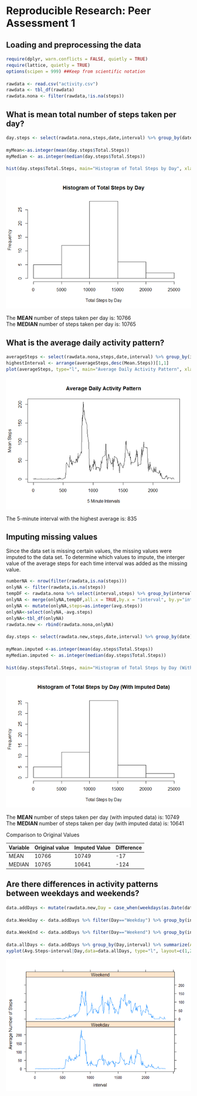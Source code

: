 # Reproducible Research: Peer Assessment 1


## Loading and preprocessing the data


```r
require(dplyr, warn.conflicts = FALSE, quietly = TRUE)
require(lattice, quietly = TRUE)
options(scipen = 999) ##Keep from scientific notation

rawdata <- read.csv("activity.csv")
rawdata <- tbl_df(rawdata)
rawdata.nona <- filter(rawdata,!is.na(steps))
```

## What is mean total number of steps taken per day?


```r
day.steps <- select(rawdata.nona,steps,date,interval) %>% group_by(date) %>% summarize(Total.Steps=sum(steps))

myMean<-as.integer(mean(day.steps$Total.Steps))
myMedian <- as.integer(median(day.steps$Total.Steps))

hist(day.steps$Total.Steps, main="Histogram of Total Steps by Day", xlab = "Total Steps by Day")
```

![](PA1_template_files/figure-html/unnamed-chunk-2-1.png)<!-- -->
  
The **MEAN** number of steps taken per day is: 10766  
The  **MEDIAN** number of steps taken per day is: 10765


## What is the average daily activity pattern?

```r
averageSteps <- select(rawdata.nona,steps,date,interval) %>% group_by(interval) %>% summarize(Mean.Steps=mean(steps))
highestInterval <- arrange(averageSteps,desc(Mean.Steps))[1,1]
plot(averageSteps, type="l", main="Average Daily Activity Pattern", xlab="5 Minute Intervals", ylab="Mean Steps")
```

![](PA1_template_files/figure-html/unnamed-chunk-3-1.png)<!-- -->
  
The 5-minute interval with the highest average is: 835


## Imputing missing values  
Since the data set is missing certain values, the missing values were imputed to the data set.  To determine which values to impute, the interger value of the average steps for each time interval was added as the missing value.

```r
numberNA <- nrow(filter(rawdata,is.na(steps)))
onlyNA <- filter(rawdata,is.na(steps))
tempDF <- rawdata.nona %>% select(interval,steps) %>% group_by(interval) %>% summarise(avg.steps=mean(steps))
onlyNA <- merge(onlyNA,tempDF,all.x = TRUE,by.x = "interval", by.y="interval")
onlyNA <- mutate(onlyNA,steps=as.integer(avg.steps))
onlyNA<-select(onlyNA,-avg.steps)
onlyNA<-tbl_df(onlyNA)
rawdata.new <- rbind(rawdata.nona,onlyNA)

day.steps <- select(rawdata.new,steps,date,interval) %>% group_by(date) %>% summarize(Total.Steps=sum(steps))

myMean.imputed <-as.integer(mean(day.steps$Total.Steps))
myMedian.imputed <- as.integer(median(day.steps$Total.Steps))

hist(day.steps$Total.Steps, main="Histogram of Total Steps by Day (With Imputed Data)", xlab = "Total Steps by Day")
```

![](PA1_template_files/figure-html/unnamed-chunk-4-1.png)<!-- -->
  
The **MEAN** number of steps taken per day (with imputed data) is: 10749  
The  **MEDIAN** number of steps taken per day (with imputed data) is: 10641
  
Comparison to Original Values  

Variable    |Original value   | Imputed Value         | Difference
------------|-----------------| --------------------- |------------
MEAN        |10766       | 10749    | -17
MEDIAN      |10765     | 10641  | -124



## Are there differences in activity patterns between weekdays and weekends?


```r
data.addDays <- mutate(rawdata.new,Day = case_when(weekdays(as.Date(date))=="Saturday"~"Weekend", weekdays(as.Date(date))=="Sunday"~"Weekend", TRUE~"Weekday" ))

data.WeekDay <- data.addDays %>% filter(Day=="Weekday") %>% group_by(interval) %>% summarize(Avg.Steps=mean(steps))

data.WeekEnd <- data.addDays %>% filter(Day=="Weekend") %>% group_by(interval) %>% summarize(Avg.Steps=mean(steps))

data.allDays <- data.addDays %>% group_by(Day,interval) %>% summarize(Avg.Steps=mean(steps))
xyplot(Avg.Steps~interval|Day,data=data.allDays, type="l", layout=c(1,2), ylab = "Average Number of Steps")
```

![](PA1_template_files/figure-html/unnamed-chunk-5-1.png)<!-- -->


